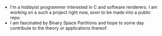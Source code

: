 - I'm a hobbyist programmer interested in C and software renderers. I am working on a such a project right now, soon to be made into a public repo.
- I am fascinated by Binary Space Partitions and hope to some day contribute to the theory or applications thereof.

<!---
SmickDibbly/SmickDibbly is a ✨ special ✨ repository because its `README.md` (this file) appears on your GitHub profile.
You can click the Preview link to take a look at your changes.
--->
